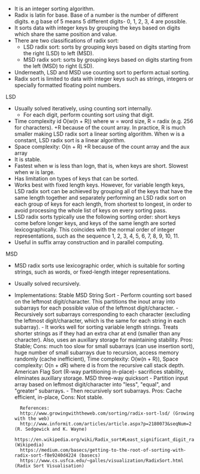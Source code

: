 - It is an integer sorting algorithm.
- Radix is latin for base. Base of a number is the number of different digits. e.g base of 5 means 5 different digits- 0, 1, 2, 3, 4 are possible.
- It sorts data with integer keys by grouping the keys based on digits which share the same position and value.
- There are two classifications of radix sort:
	- LSD radix sort: sorts by grouping keys based on digits starting from the right (LSD) to left (MSD).
	- MSD radix sort: sorts by grouping keys based on digits starting from the left (MSD) to right (LSD).
- Underneath, LSD and MSD use counting sort to perform actual sorting.
- Radix sort is limited to data with integer keys such as strings, integers or specially formatted floating point numbers.


LSD
- Usually solved iteratively, using counting sort internally.
	- For each digit, perform counting sort using that digit.
- Time complexity id O(w(n + R)) where w = word size, R = radix (e.g. 256 for characters). +R because of the count array. In practice, R is much smaller making LSD radix sort a linear sorting algorithm. When w is a constant, LSD radix sort is a linear algorithm.
- Space complexity: O(n + R) +R because of the count array and the aux array
- It is stable.
- Fastest when w is less than logn, that is, when keys are short. Slowest when w is large.
- Has limitation on types of keys that can be sorted.
- Works best with fixed length keys. However, for variable length keys, LSD radix sort can be achieved by grouping all of the keys that have the same length together and separately performing an LSD radix sort on each group of keys for each length, from shortest to longest, in order to avoid processing the whole list of keys on every sorting pass.
- LSD radix sorts typically use the following sorting order: short keys come before longer keys, and keys of the same length are sorted lexicographically. This coincides with the normal order of integer representations, such as the sequence 1, 2, 3, 4, 5, 6, 7, 8, 9, 10, 11.
- Useful in suffix array construction and in parallel computing.

MSD
- MSD radix sorts use lexicographic order, which is suitable for sorting strings, such as words, or fixed-length integer representations.
- Usually solved recursively.
- Implementations:
	Stable MSD String Sort
		- Perform counting sort based on the leftmost digit/character. This partitions the inout array into subarrays for each possible value of the leftmost digit/character.
		- Recursively sort subarrays corresponding to each character (excluding the leftmost digit/character, which is the same for each string in each subarray).
		- It works well for sorting variable length strings. Treats shorter strings as if they had an extra char at end 		(smaller than any character). Also, uses an auxillary storage for maintaining stability.
		Pros: Stable; Cons:	much too slow for small subarrays (can use insertion sort), huge number of small subarrays due to recursion, access memory randomly (cache inefficient),
		Time complexity: O(w(n + R)), Space complexity: O(n + dR) where d is from the recursive call stack depth.
	American Flag Sort (R-way partitioning in-place)- sacrifices stability, eliminates auxillary storage.
	MSD three-way quicksort
		- Partition input array based on leftmost digit/character into "less", "equal", and "greater" subarrays.
		- Then recursively sort subarrays.
		Pros: Cache efficient, in-place, Cons: Not stable.

		References:
		http://www.growingwiththeweb.com/sorting/radix-sort-lsd/ (Growing with the web)
		http://www.informit.com/articles/article.aspx?p=2180073&seqNum=2 (R. Sedgewick and K. Wayne)
		https://en.wikipedia.org/wiki/Radix_sort#Least_significant_digit_radix_sorts (Wikipedia)
		https://medium.com/basecs/getting-to-the-root-of-sorting-with-radix-sort-f8e9240d4224 (basecs)
		https://www.cs.usfca.edu/~galles/visualization/RadixSort.html (Radix Sort Visualisation)
